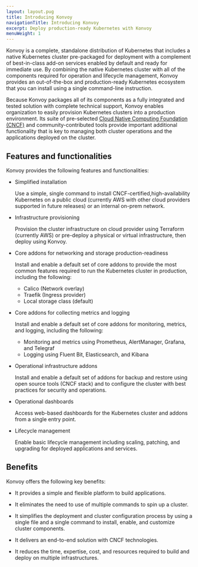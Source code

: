 ```yaml
---
layout: layout.pug
title: Introducing Konvoy
navigationTitle: Introducing Konvoy
excerpt: Deploy production-ready Kubernetes with Konvoy
menuWeight: 1
---
```

Konvoy is a complete, standalone distribution of Kubernetes that includes a native Kubernetes cluster pre-packaged for deployment with a complement of best-in-class add-on services enabled by default and ready for immediate use.
By combining the native Kubernetes cluster with all of the components required for operation and lifecycle management, Konvoy provides an out-of-the-box and production-ready Kubernetes ecosystem that you can install using a single command-line instruction.

Because Konvoy packages all of its components as a fully integrated and tested solution with complete technical support, Konvoy enables organization to easily provision Kubernetes clusters into a production environment.
Its suite of pre-selected [Cloud Native Computing Foundation (CNCF)](https://www.cncf.io) and community-contributed tools provide important additional functionality that is key to managing both cluster operations and the applications deployed on the cluster.

## Features and functionalities

Konvoy provides the following features and functionalities:

- Simplified installation

    Use a simple, single command to install CNCF-certified,high-availability Kubernetes on a public cloud (currently AWS with other cloud providers supported in future releases) or an internal on-prem network.

- Infrastructure provisioning

    Provision the cluster infrastructure on cloud provider using Terraform (currently AWS) or pre-deploy a physical or virtual infrastructure, then deploy using Konvoy.

- Core addons for networking and storage production-readiness

    Install and enable a default set of core addons to provide the most common features required to run the Kubernetes cluster in production, including the following:
    - Calico (Network overlay)
    - Traefik (Ingress provider)
    - Local storage class (default)

- Core addons for collecting metrics and logging

    Install and enable a default set of core addons for monitoring, metrics, and logging, including the following:
    - Monitoring and metrics using Prometheus, AlertManager, Grafana, and Telegraf
    - Logging using Fluent Bit, Elasticsearch, and Kibana

- Operational infrastructure addons

    Install and enable a default set of addons for backup and restore using open source tools (CNCF stack) and to configure the cluster with best practices for security and operations.

- Operational dashboards

    Access web-based dashboards for the Kubernetes cluster and addons from a single entry point.

- Lifecycle management

    Enable basic lifecycle management including scaling, patching, and upgrading for deployed applications and services.

## Benefits

Konvoy offers the following key benefits:

- It provides a simple and flexible platform to build applications.

- It eliminates the need to use of multiple commands to spin up a cluster.

- It simplifies the deployment and cluster configuration process by using a single file and a single command to install, enable, and customize cluster components.

- It delivers an end-to-end solution with CNCF technologies.

- It reduces the time, expertise, cost, and resources required to build and deploy on multiple infrastructures.